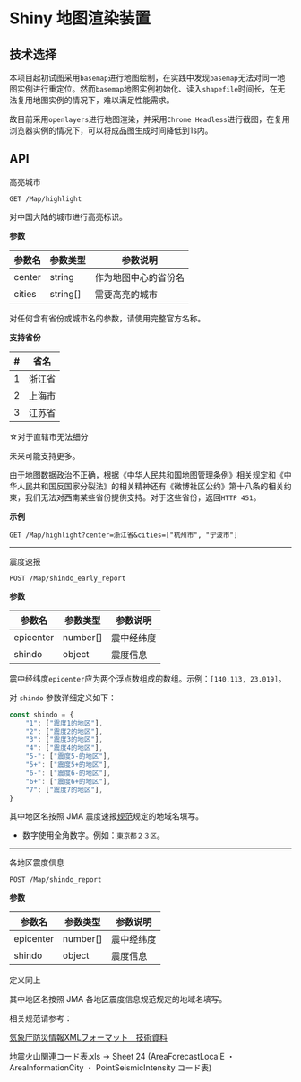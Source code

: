 # Shiny 地图渲染装置

## 技术选择

本项目起初试图采用`basemap`进行地图绘制，在实践中发现`basemap`无法对同一地图实例进行重定位。然而`basemap`地图实例初始化、读入`shapefile`时间长，在无法复用地图实例的情况下，难以满足性能需求。

故目前采用`openlayers`进行地图渲染，并采用`Chrome Headless`进行截图，在复用浏览器实例的情况下，可以将成品图生成时间降低到1s内。

## API

高亮城市 

`GET /Map/highlight`

对中国大陆的城市进行高亮标识。

**参数**

| 参数名 | 参数类型 | 参数说明 |
| ----  | ----     | --------|
| center | string | 作为地图中心的省份名 |
| cities | string[] | 需要高亮的城市 |

对任何含有省份或城市名的参数，请使用完整官方名称。

**支持省份**

| # | 省名 | 
| ----  | ----   
| 1 | 浙江省
| 2 | 上海市
| 3 | 江苏省

☆对于直辖市无法细分

未来可能支持更多。

由于地图数据政治不正确，根据《中华人民共和国地图管理条例》相关规定和《中华人民共和国反国家分裂法》的相关精神还有《微博社区公约》第十八条的相关约束，我们无法对西南某些省份提供支持。对于这些省份，返回`HTTP 451`。

**示例**

`GET /Map/highlight?center=浙江省&cities=["杭州市", "宁波市"]`

------

震度速报

`POST /Map/shindo_early_report`


**参数**

| 参数名 | 参数类型 | 参数说明 |
| ----  | ----     | --------|
| epicenter | number[] | 震中经纬度 |
| shindo | object | 震度信息 |

震中经纬度`epicenter`应为两个浮点数组成的数组。示例：`[140.113, 23.019]`。

对 `shindo` 参数详细定义如下：

```JavaScript
const shindo = {
    "1": ["震度1的地区"],
    "2": ["震度2的地区"],
    "3": ["震度3的地区"],
    "4": ["震度4的地区"],
    "5-": ["震度5-的地区"],
    "5+": ["震度5+的地区"],
    "6-": ["震度6-的地区"],
    "6+": ["震度6+的地区"],
    "7": ["震度7的地区"],
}
```

其中地区名按照 JMA 震度速报[规范](https://www.data.jma.go.jp/svd/eqev/data/joho/shindo-name.html)规定的地域名填写。

* 数字使用全角数字。例如：`東京都２３区`。

----

各地区震度信息

`POST /Map/shindo_report`

**参数**

| 参数名 | 参数类型 | 参数说明 |
| ----  | ----     | --------|
| epicenter | number[] | 震中经纬度 |
| shindo | object | 震度信息 |

定义同上

其中地区名按照 JMA 各地区震度信息规范规定的地域名填写。

相关规范请参考：

[気象庁防災情報XMLフォーマット　技術資料](http://xml.kishou.go.jp/tec_material.html)

地震火山関連コード表.xls -> Sheet 24 (AreaForecastLocalE ・ AreaInformationCity ・ PointSeismicIntensity コード表)

